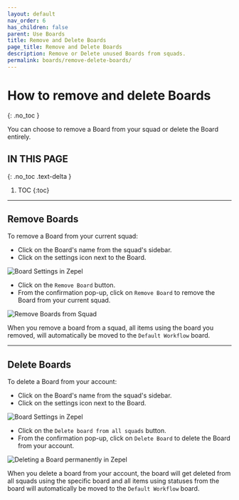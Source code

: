 ```yaml
---
layout: default
nav_order: 6
has_children: false
parent: Use Boards
title: Remove and Delete Boards
page_title: Remove and Delete Boards
description: Remove or Delete unused Boards from squads.
permalink: boards/remove-delete-boards/
---
```

# How to remove and delete Boards
{: .no_toc }

You can choose to remove a Board from your squad or delete the Board entirely.

## IN THIS PAGE
{: .no_toc .text-delta }

1. TOC
{:toc}

---

## Remove Boards

To remove a Board from your current squad:

- Click on the Board's name from the squad's sidebar.
- Click on the settings icon next to the Board.

![Board Settings in Zepel](/guide/assets/uploads/zepel-boards-settings.png "Click on Settings icon")

- Click on the ```Remove Board``` button.
- From the confirmation pop-up, click on ```Remove Board``` to remove the Board from your current squad.

![Remove Boards from Squad](/guide/assets/uploads/zepel-boards-remove.png "Remove a Board")

When you remove a board from a squad, all items using the board you removed, will automatically be moved to the ```Default Workflow``` board.

---

## Delete Boards

To delete a Board from your account:

- Click on the Board's name from the squad's sidebar.
- Click on the settings icon next to the Board.

![Board Settings in Zepel](/guide/assets/uploads/zepel-boards-settings.png "Click on Settings icon")

- Click on the ```Delete board from all squads``` button.
- From the confirmation pop-up, click on ```Delete Board``` to delete the Board from your account.

![Deleting a Board permanently in Zepel](/guide/assets/uploads/zepel-boards-delete.png "Deleting a Board permanently")

When you delete a board from your account, the board will get deleted from all squads using the specific board and all items using statuses from the board will automatically be moved to the ```Default Workflow``` board. 
